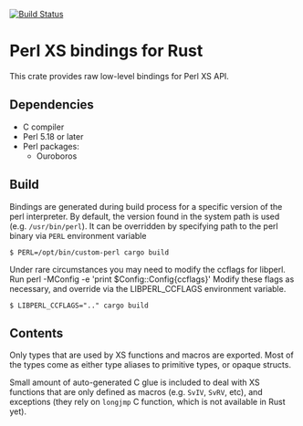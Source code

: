 [![Build Status](https://travis-ci.org/vickenty/perl-sys.svg?branch=master)](https://travis-ci.org/vickenty/perl-sys)

# Perl XS bindings for Rust

This crate provides raw low-level bindings for Perl XS API.

## Dependencies

* C compiler
* Perl 5.18 or later
* Perl packages:
  * Ouroboros

## Build

Bindings are generated during build process for a specific version of the perl
interpreter. By default, the version found in the system path is used (e.g.
`/usr/bin/perl`). It can be overridden by specifying path to the perl binary
via `PERL` environment variable

    $ PERL=/opt/bin/custom-perl cargo build

Under rare circumstances you may need to modify the ccflags for libperl.
    Run perl -MConfig -e 'print $Config::Config{ccflags}'
    Modify these flags as necessary, and override via the LIBPERL_CCFLAGS environment variable.

    $ LIBPERL_CCFLAGS=".." cargo build

## Contents

Only types that are used by XS functions and macros are exported. Most of the
types come as either type aliases to primitive types, or opaque structs.

Small amount of auto-generated C glue is included to deal with XS functions
that are only defined as macros (e.g. `SvIV`, `SvRV`, etc), and exceptions
(they rely on `longjmp` C function, which is not available in Rust yet).
